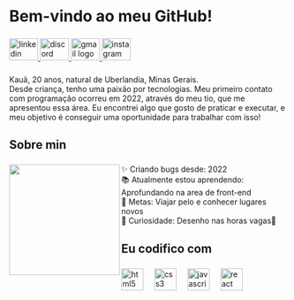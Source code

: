 <h1 align="left">Bem-vindo ao meu GitHub!</h1>

###

<div align="left">
  <a href="https://www.linkedin.com/in/kauã-carlos-43657720b/" target="_blank">
    <img src="https://raw.githubusercontent.com/maurodesouza/profile-readme-generator/master/src/assets/icons/social/linkedin/default.svg" width="52" height="40" alt="linkedin logo"  />
  </a>
  <a href="https://discord.com/channels/@me" target="_blank">
    <img src="https://raw.githubusercontent.com/maurodesouza/profile-readme-generator/master/src/assets/icons/social/discord/default.svg" width="52" height="40" alt="discord logo"  />
  </a>
  <a href="https://mail.google.com/mail/u/0/#inbox?compose=new" target="_blank">
    <img src="https://raw.githubusercontent.com/maurodesouza/profile-readme-generator/master/src/assets/icons/social/gmail/default.svg" width="52" height="40" alt="gmail logo"  />
  </a>
  <a href="https://www.instagram.com/kauacarl0s/" target="_blank">
    <img src="https://raw.githubusercontent.com/maurodesouza/profile-readme-generator/master/src/assets/icons/social/instagram/default.svg" width="52" height="40" alt="instagram logo"  />
  </a>
</div>

###

<p align="left">Kauã, 20 anos, natural de Uberlandia, Minas Gerais.<br>Desde criança, tenho uma paixão por tecnologias. Meu primeiro contato com programação ocorreu em 2022, através do meu tio, que me apresentou essa área. Eu encontrei algo que gosto de praticar e executar, e meu objetivo é conseguir uma oportunidade para trabalhar com isso!</p>

###

<h2 align="left">Sobre min</h2>

###

<img align="left" height="200" src="https://i.pinimg.com/originals/e3/20/c1/e320c15d441957a2331d519f8c802120.gif"  />

###

<p align="left">✨ Criando bugs desde: 2022<br>📚 Atualmente estou aprendendo: Aprofundando na area de front-end<br>🎯 Metas: Viajar pelo e conhecer lugares novos<br>🎲 Curiosidade: Desenho nas horas vagas🎨</p>

###

<h2 align="left">Eu codifico com</h2>

###

<div align="left">
  <img src="https://cdn.jsdelivr.net/gh/devicons/devicon/icons/html5/html5-original.svg" height="40" alt="html5 logo"  />
  <img width="12" />
  <img src="https://cdn.jsdelivr.net/gh/devicons/devicon/icons/css3/css3-original.svg" height="40" alt="css3 logo"  />
  <img width="12" />
  <img src="https://cdn.jsdelivr.net/gh/devicons/devicon/icons/javascript/javascript-original.svg" height="40" alt="javascript logo"  />
  <img width="12" />
  <img src="https://cdn.jsdelivr.net/gh/devicons/devicon/icons/react/react-original.svg" height="40" alt="react logo"  />
</div>

###

